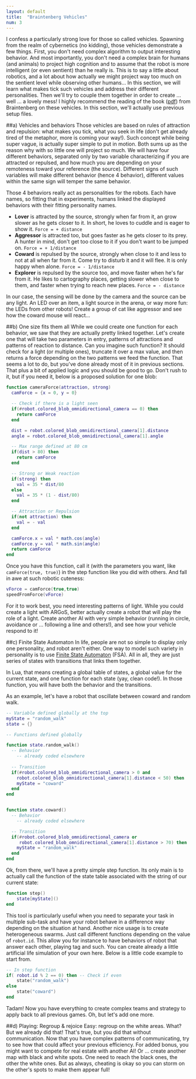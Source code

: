 ```yaml
---
layout: default
title:  "Braintenberg Vehicles"
num: 3
---
```


I confess a particularly strong love for those so called vehicles. Spawning from the realm of cybernetics (no kidding), those vehicles demonstrate a few things. First, you don't need complex algorithm to output interesting behavior. And most importantly, you don't need a complex brain for humans (and animals) to project high cognition and to assume that the robot is more intelligent (or even sentient) than he really is. This is to say a little about robotics, and a lot about how actually we might project way too much on the sentient level while observing other humans... In this section, we will learn what makes tick such vehicles and address their different personalities. Then we'll try to couple them together in order to create ... well ... a lovely mess! I highly recommend the reading of the book ([pdf](http://ge.tt/1ivvhQu/v/0)) from Braintenberg on these vehicles. In this section, we'll actually use previous setup files.

##a) Vehicles and behaviors
Those vehicles are based on rules of attraction and repulsion: what makes you tick, what you seek in life (don't get already tired of the metaphor, more is coming your way!). Such concept while being super vague, is actually super simple to put in motion. Both sums up as the reason why with so little one will project so much. We will have four different behaviors, separated only by two variable characterizing if you are attracted or repulsed, and how much you are depending on your remoteness toward your reference (the source). Different signs of such variables will make different behavior (hence 4 behavior), different values within the same sign will temper the same behavior.

Those 4 behaviors really act as personalities for the robots. Each have names, so fitting that in experiments, humans linked the displayed behaviors with their fitting personality names.

* **Lover** is attracted by the source, strongly when far from it, an grow slower as he gets closer to it. In short, he loves to cuddle and is eager to show it. `Force = + distance`
* **Aggressor** is attracted too, but goes faster as he gets closer to its prey. A hunter in mind, don't get too close to it if you don't want to be jumped on.  `Force = + 1/distance`
* **Coward** is repulsed by the source, strongly when close to it and less to not at all when far from it. Come try to disturb it and it will flee. It is only happy when alone.  `Force = - 1/distance`
* **Explorer** is repulsed by the source too, and move faster when he's far from it. He likes to cartography places, getting slower when close to them, and faster when trying to reach new places.  `Force = - distance`

In our case, the sensing will be done by the camera and the source can be any light. An LED over an item, a light source in the arena, or way more fun: the LEDs from other robots! Create a group of cat like aggressor and see how the coward mouse will react...

##b) One size fits them all
While we could create one function for each behavior, we saw that they are actually pretty linked together. Let's create one that will take two parameters in entry, patterns of attractions and patterns of reaction to distance. Can you imagine such function? It should check for a light (or multiple ones), truncate it over a max value, and then returns a force depending on the two patterns we feed the function. That seems a lot to do, but you've done already most of it in previous sections. That plus a bit of applied logic and you should be good to go. Don't rush to it, but if you need it, below is a proposed solution for one blob:

```lua
function cameraForce(attraction, strong)
  camForce = {x = 0, y = 0}

  -- Check if there is a light seen
  if(#robot.colored_blob_omnidirectional_camera == 0) then
    return camForce
  end

  dist = robot.colored_blob_omnidirectional_camera[1].distance
  angle = robot.colored_blob_omnidirectional_camera[1].angle

  -- Max range defined at 80 cm
  if(dist > 80) then
    return camForce
  end

  -- Strong or Weak reaction
  if(strong) then
    val = 35 * dist/80
  else
    val = 35 * (1 - dist/80)
  end

  -- Attraction or Repulsion
  if(not attraction) then
    val = - val
  end

  camForce.x = val * math.cos(angle)
  camForce.y = val * math.sin(angle)     	
  return camForce
end
```

Once you have this function, call it (with the parameters you want, like `camForce(true, true)`) in the step function like you did with others. And fall in awe at such robotic cuteness:

```lua
vForce = camForce(true,true)
speedFromForce(vForce)
```

For it to work best, you need interesting patterns of light. While you could create a light with ARGoS, better actually create a robot that will play the role of a light. Create another AI with very simple behavior (running in circle, avoidance or ... following a line and others!), and see how your vehicle respond to it!

##c) Finite State Automaton
In life, people are not so simple to display only one personality, and robot aren't either. One way to model such variety in personality is to use [Finite State Automaton](http://en.wikipedia.org/wiki/Finite-state_machine) (FSA). All in all, they are just series of states with transitions that links them together.

In Lua, that means creating a global table of states, a global value for the current state, and one function for each state (yay, clean code!). In those function, you will have both the behavior and the transitions.

As an example, let's have a robot that oscillate between coward and random walk.

```lua
-- Variable defined globally at the top
myState = "random_walk"
state = {}
```

```lua
-- Functions defined globally

function state.random_walk()
  -- Behavior
    -- already coded elsewhere
    
  -- Transition
  if(#robot.colored_blob_omnidirectional_camera > 0 and
    robot.colored_blob_omnidirectional_camera[1].distance < 50) then
    myState = "coward"
  end
end


function state.coward()
  -- Behavior
    -- already coded elsewhere	

  -- Transition
  if(#robot.colored_blob_omnidirectional_camera or
     robot.colored_blob_omnidirectional_camera[1].distance > 70) then
    myState = "random_walk"
  end
end
```

Ok, from there, we'll have a pretty simple step function. Its only main is to actually call the function of the state table associated with the string of our current state:

```lua
function step()
    state[myState]()
end
```

This tool is particularly useful when you need to separate your task in multiple sub-task and have your robot behave in a difference way depending on the situation at hand. Another nice usage is to create heterogeneous swarms. Just call different functions depending on the value of `robot.id`. This allow you for instance to have behaviors of robot that answer each other, playing tag and such. You can create already a little artificial life simulation of your own here. Below is a little code example to start from.


```lua
-- In step function
if( robot.id % 2 == 0) then -- Check if even 
    state("random_walk")
else
    state("coward")
end
```

Tadam! Now you have everything to create complex teams and strategy to apply back to all previous games. Oh, but let's add one more.

##d) Playing: Regroup & rejoice
Easy: regroup on the white areas. What? But we already did that! That's true, but you did that without communication. Now that you have complex patterns of communicating, try to see how that could affect your previous efficiency. For added bonus, you might want to compete for real estate with another AI! Or ... create another map with black and white spots. One need to reach the black ones, the other the white ones. But as always, cheating is okay so you can storm on the other's spots to make them appear full!

